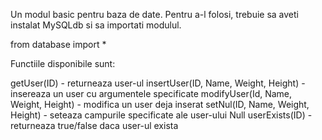 Un modul basic pentru baza de date. Pentru a-l folosi, trebuie sa aveti instalat MySQLdb si sa importati modulul.

from database import *

Functiile disponibile sunt:

getUser(ID) - returneaza user-ul
insertUser(ID, Name, Weight, Height) - insereaza un user cu argumentele specificate
modifyUser(Id, Name, Weight, Height) - modifica un user deja inserat
setNul(ID, Name, Weight, Height) - seteaza campurile specificate ale user-ului Null
userExists(ID) - returneaza true/false daca user-ul exista
